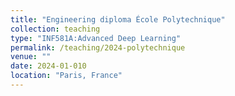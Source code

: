 ```yaml
---
title: "Engineering diploma École Polytechnique"
collection: teaching
type: "INF581A:Advanced Deep Learning"
permalink: /teaching/2024-polytechnique
venue: ""
date: 2024-01-010 
location: "Paris, France"
---
```


